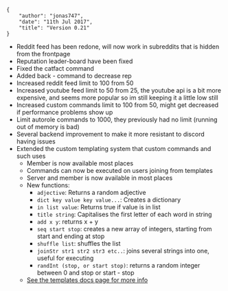     {
        "author": "jonas747",
        "date": "11th Jul 2017",
        "title": "Version 0.21"
    }

 - Reddit feed has been redone, will now work in subreddits that is hidden from the frontpage
 - Reputation leader-board have been fixed
 - Fixed the catfact command
 - Added back - command to decrease rep
 - Increased reddit feed limit to 100 from 50
 - Increased youtube feed limit to 50 from 25, the youtube api is a bit more expensive, and seems more popular so im still keeping it a little low still
 - Increased custom commands limit to 100 from 50, might get decreased if performance problems show up
 - Limit autorole commands to 1000, they previously had no limit (running out of memory is bad)
 - Several backend improvement to make it more resistant to discord having issues
 - Extended the custom templating system that custom commands and such uses
     +  Member is now available most places
     +  Commands can now be executed on users joining from templates
     +  Server and member is now available in most places
     +  New functions:
         *  `adjective`: Returns a random adjective
         *  `dict key value key value...`: Creates a dictionary
         *  `in list value`: Returns true if value is in list
         *  `title string`: Capitalises the first letter of each word in string
         *  `add x y`: returns x + y
         *  `seq start stop`: creates a new array of integers, starting from start and ending at stop
         *  `shuffle list`: shuffles the list
         *  `joinStr str1 str2 str3 etc..`: joins several strings into one, useful for executing
         *  `randInt (stop, or start stop)`: returns a random integer between 0 and stop or start - stop
    +  [See the templates docs page for more info](/docs/templates)